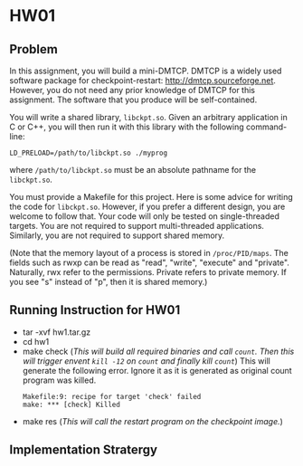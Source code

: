 # HW01


## Problem
In this assignment, you will build a mini-DMTCP. DMTCP is a widely used software package for checkpoint-restart: http://dmtcp.sourceforge.net. However, you do not need any prior knowledge of DMTCP for this assignment. The software that you produce will be self-contained.

You will write a shared library, `libckpt.so`. Given an arbitrary application in C or C++, you will then run it with this library with the following command-line:

```
LD_PRELOAD=/path/to/libckpt.so ./myprog
```

where `/path/to/libckpt.so` must be an absolute pathname for the `libckpt.so`.

You must provide a Makefile for this project. Here is some advice for writing the code for `libckpt.so`. However, if you prefer a different design, you are welcome to follow that. Your code will only be tested on single-threaded targets. You are not required to support multi-threaded applications. Similarly, you are not required to support shared memory.

(Note that the memory layout of a process is stored in `/proc/PID/maps`. The fields such as rwxp can be read as "read", "write", "execute" and "private". Naturally, rwx refer to the permissions. Private refers to private memory. If you see "s" instead of "p", then it is shared memory.)


## Running Instruction for HW01


- tar -xvf hw1.tar.gz
- cd hw1
- make check (*This will build all required binaries and call `count`. Then this will trigger envent `kill -12` on `count` and finally kill `count`*)
	This will generate the following error. Ignore it as it is generated as original count program was killed. 
	```
	Makefile:9: recipe for target 'check' failed
	make: *** [check] Killed
	```
- make res (*This will call the restart program on the checkpoint image.*)


## Implementation Stratergy
